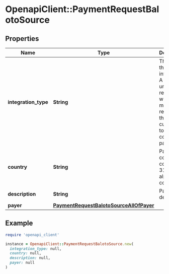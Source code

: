 # OpenapiClient::PaymentRequestBalotoSource

## Properties

| Name | Type | Description | Notes |
| ---- | ---- | ----------- | ----- |
| **integration_type** | **String** | The type of the integration. A redirect url is returned, which the merchant redirects the customer to, to continue payment |  |
| **country** | **String** | Payer&#39;s country code. ISO 3166-1 alpha-2 code. |  |
| **description** | **String** | Payment description | [optional] |
| **payer** | [**PaymentRequestBalotoSourceAllOfPayer**](PaymentRequestBalotoSourceAllOfPayer.md) |  |  |

## Example

```ruby
require 'openapi_client'

instance = OpenapiClient::PaymentRequestBalotoSource.new(
  integration_type: null,
  country: null,
  description: null,
  payer: null
)
```

